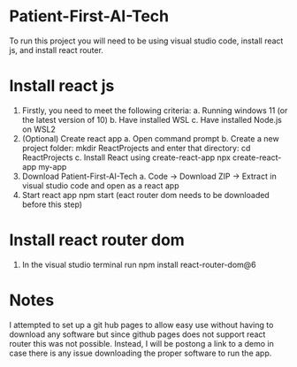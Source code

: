 # Patient-First-AI-Tech
To run this project you will need to be using visual studio code, install react js, and install react router. 

# Install react js
1. Firstly, you need to meet the following criteria:
  a. Running windows 11 (or the latest version of 10)
  b. Have installed WSL
  c. Have installed Node.js on WSL2
2. (Optional) Create react app
  a. Open command prompt
  b. Create a new project folder: mkdir ReactProjects and enter that directory: cd ReactProjects
  c. Install React using create-react-app
     npx create-react-app my-app
4. Download Patient-First-AI-Tech
  a. Code -> Download ZIP -> Extract in visual studio code and open as a react app
3. Start react app
   npm start (eact router dom needs to be downloaded before this step)

# Install react router dom
1. In the visual studio terminal run npm install react-router-dom@6
# Notes
I attempted to set up a git hub pages to allow easy use without having to download any software but since github pages does not support react router this was not possible. Instead, I will be postong a link to a demo in case there is any issue downloading the proper software to run the app. 
